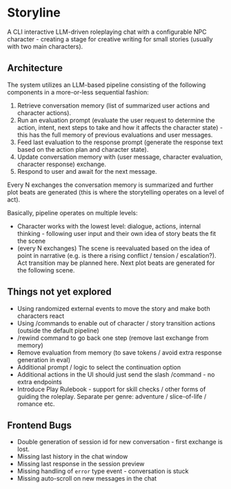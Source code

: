 # Storyline

A CLI interactive LLM-driven roleplaying chat with a configurable NPC character - creating a stage for creative writing for small stories (usually with two main characters).

## Architecture

The system utilizes an LLM-based pipeline consisting of the following components in a more-or-less sequential fashion:

1. Retrieve conversation memory (list of summarized user actions and character actions).
2. Run an evaluation prompt (evaluate the user request to determine the action, intent, next steps to take and how it affects the character state) - this has the full memory of previous evaluations and user messages.
4. Feed last evaluation to the response prompt (generate the response text based on the action plan and character state).
5. Update conversation memory with (user message, character evaluation, character response) exchange.
6. Respond to user and await for the next message.

Every N exchanges the conversation memory is summarized and further plot beats are generated (this is where the storytelling operates on a level of act).

Basically, pipeline operates on multiple levels:

- Character works with the lowest level: dialogue, actions, internal thinking - following user input and their own idea of story beats the fit the scene
- (every N exchanges) The scene is reevaluated based on the idea of point in narrative (e.g. is there a rising conflict / tension / escalation?). Act transition may be planned here. Next plot beats are generated for the following scene.

## Things not yet explored

- Using randomized external events to move the story and make both characters react
- Using /commands to enable out of character / story transition actions (outside the default pipeline)
- /rewind command to go back one step (remove last exchange from memory)
- Remove evaluation from memory (to save tokens / avoid extra response generation in eval)
- Additional prompt / logic to select the continuation option
- Additional actions in the UI should just send the slash /command - no extra endpoints
- Introduce Play Rulebook - support for skill checks / other forms of guiding the roleplay. Separate per genre: adventure / slice-of-life / romance etc.


## Frontend Bugs

- Double generation of session id for new conversation - first exchange is lost.
- Missing last history in the chat window
- Missing last response in the session preview
- Missing handling of `error` type event - conversation is stuck
- Missing auto-scroll on new messages in the chat